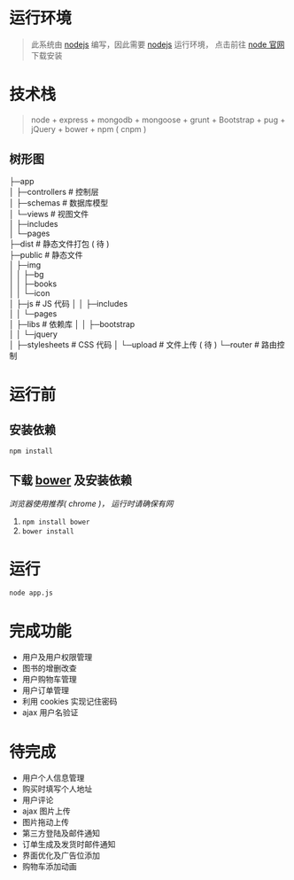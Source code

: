 # 运行环境
> 此系统由 [nodejs](https://nodejs.org/zh-cn/) 编写，因此需要 [nodejs](https://nodejs.org/zh-cn/) 运行环境，
点击前往 [node 官网](https://nodejs.org/zh-cn/)下载安装

# 技术栈

> node + express + mongodb + mongoose + grunt +
 Bootstrap + pug + jQuery + bower + npm ( cnpm )
## 树形图
 ├─app                       
│  ├─controllers    # 控制层            
│  ├─schemas    # 数据库模型       
│  └─views    # 视图文件          
│      ├─includes           
│      └─pages              
├─dist    # 静态文件打包 ( 待 )    
├─public    # 静态文件  
│  ├─img                    
│  │  ├─bg                  
│  │  ├─books               
│  │  └─icon                
│  ├─js    # JS 代码
│  │  ├─includes            
│  │  └─pages               
│  ├─libs    # 依赖库
│  │  ├─bootstrap           
│  │  └─jquery              
│  ├─stylesheets    # CSS 代码
│  └─upload    # 文件上传 ( 待 )
└─router    # 路由控制

# 运行前

## 安装依赖

```
npm install

```
## 下载 [bower](https://bower.io/) 及安装依赖

*浏览器使用推荐( chrome )， 运行时请确保有网*

1. ``` npm install bower ```
2. ``` bower install ```

# 运行

``` node app.js ```

# 完成功能

- 用户及用户权限管理
- 图书的增删改查
- 用户购物车管理
- 用户订单管理
- 利用 cookies 实现记住密码
- ajax 用户名验证

# 待完成

- 用户个人信息管理
- 购买时填写个人地址
- 用户评论
- ajax 图片上传
- 图片拖动上传
- 第三方登陆及邮件通知
- 订单生成及发货时邮件通知
- 界面优化及广告位添加
- 购物车添加动画